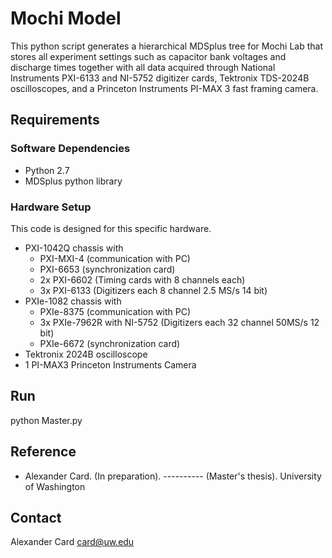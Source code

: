 # Mochi Model
This python script generates a hierarchical MDSplus tree for Mochi Lab that stores all experiment settings such as capacitor bank voltages and discharge times together with all data acquired through National Instruments PXI-6133 and NI-5752 digitizer cards, Tektronix TDS-2024B oscilloscopes, and a Princeton Instruments PI-MAX 3 fast framing camera.

## Requirements
### Software Dependencies
* Python 2.7
* MDSplus python library

### Hardware Setup
This code is designed for this specific hardware.
* PXI-1042Q chassis with
    * PXI-MXI-4 (communication with PC)
    * PXI-6653 (synchronization card)
    * 2x PXI-6602 (Timing cards with 8 channels each)
    * 3x PXI-6133 (Digitizers each 8 channel 2.5 MS/s 14 bit)
* PXIe-1082 chassis with
    * PXIe-8375 (communication with PC)
    * 3x PXIe-7962R with NI-5752 (Digitizers each 32 channel 50MS/s 12 bit)
    * PXIe-6672 (synchronization card)
* Tektronix 2024B oscilloscope
* 1 PI-MAX3 Princeton Instruments Camera

## Run
python Master.py

## Reference
* Alexander Card. (In preparation). ---------- (Master's thesis). University of Washington

## Contact
Alexander Card card@uw.edu

